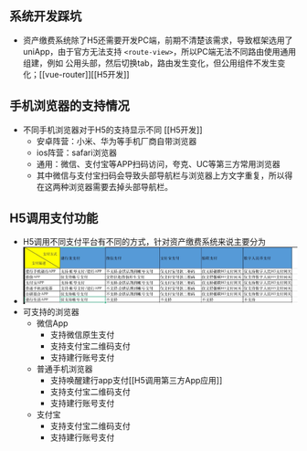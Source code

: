 ## 系统开发踩坑
- 资产缴费系统除了H5还需要开发PC端，前期不清楚该需求，导致框架选用了uniApp，由于官方无法支持 ``<route-view>``，所以PC端无法不同路由使用通用组建，例如 公用头部，然后切换tab，路由发生变化，但公用组件不发生变化；[[vue-router]][[H5开发]]
## 手机浏览器的支持情况
- 不同手机浏览器对于H5的支持显示不同 [[H5开发]]
	- 安卓阵营：小米、华为等手机厂商自带浏览器
	- ios阵营：safari浏览器
	- 通用：微信、支付宝等APP扫码访问，夸克、UC等第三方常用浏览器
	- 其中微信与支付宝扫码会导致头部导航栏与浏览器上方文字重复，所以得在这两种浏览器需要去掉头部导航栏。
## H5调用支付功能
- H5调用不同支付平台有不同的方式，针对资产缴费系统来说主要分为
- ![H5支付.jpg](../assets/H5支付_1662535976771_0.jpg)
- 可支持的浏览器  
	- 微信App  
		- 支持微信原生支付  
		- 支持支付宝二维码支付 
		- 支持建行账号支付  
	- 普通手机浏览器  
		- 支持唤醒建行app支付[[H5调用第三方App应用]]  
		- 支持支付宝二维码支付  
		- 支持建行账号支付  
	- 支付宝  
		- 支持支付宝二维码支付  
		- 支持建行账号支付